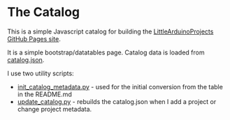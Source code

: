 # The Catalog

This is a simple Javascript catalog for building the
[LittleArduinoProjects GitHub Pages site](http://tardate.github.io/LittleArduinoProjects/).

It is a simple bootstrap/datatables page.
Catalog data is loaded from [catalog.json](./catalog.json).

I use two utility scripts:

* [init_catalog_metadata.py](../bin/init_catalog_metadata.py) - used for the initial conversion from the table in the README.md
* [update_catalog.py](../bin/update_catalog.py) - rebuilds the catalog.json when I add a project or change project metadata.
